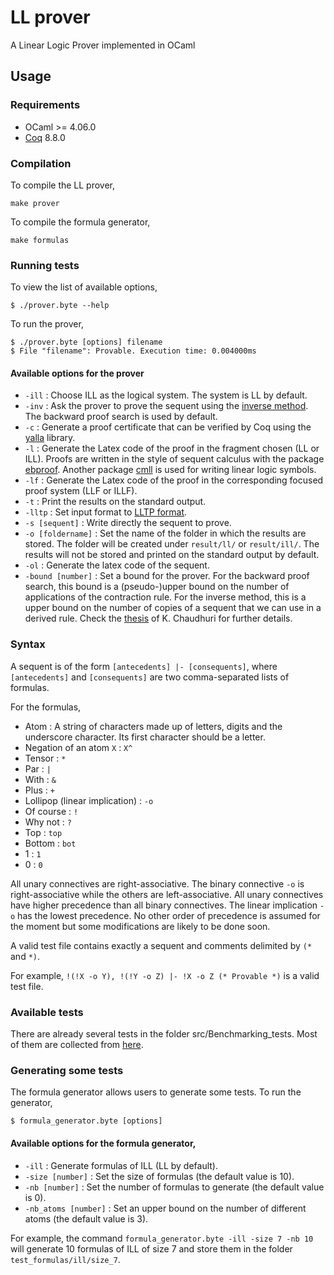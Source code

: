 # LL prover 
A Linear Logic Prover implemented in OCaml

## Usage 
### Requirements 
- OCaml >= 4.06.0 
- [Coq](https://coq.inria.fr/opam/www/using.html) 8.8.0 
  

### Compilation

To compile the LL prover,
```
make prover
```

To compile the formula generator,
```
make formulas
```

### Running tests
To view the list of available options,
```
$ ./prover.byte --help
```

To run the prover,
```
$ ./prover.byte [options] filename
$ File "filename": Provable. Execution time: 0.004000ms
```

#### Available options for the prover
- `-ill` : Choose ILL as the logical system. The system is LL by default.
- `-inv` : Ask the prover to prove the sequent using the [inverse method](http://reports-archive.adm.cs.cmu.edu/anon/2006/CMU-CS-06-162.pdf). The backward proof search is used by default.
- `-c` : Generate a proof certificate that can be verified by Coq using the [yalla](https://github.com/olaure01/yalla/tree/working) library.
- `-l` : Generate the Latex code of the proof in the fragment chosen (LL or ILL). Proofs are written in the style of sequent calculus with the package [ebproof](https://ctan.org/pkg/ebproof). Another package [cmll](https://ctan.org/pkg/cmll) is used for writing linear logic symbols.
- `-lf` : Generate the Latex code of the proof in the corresponding focused proof system (LLF or ILLF).
- `-t` : Print the results on the standard output.
- `-lltp` : Set input format to [LLTP format](https://github.com/meta-logic/lltp).
- `-s [sequent]` : Write directly the sequent to prove.
- `-o [foldername]` : Set the name of the folder in which the results are
  stored. The folder will be created under `result/ll/` or `result/ill/`. The results will not be stored and printed on the standard output by
  default.
- `-ol` : Generate the latex code of the sequent.
- `-bound [number]` : Set a bound for the prover. For the backward proof search, this bound is a (pseudo-)upper bound on the number of applications of the contraction rule. For the inverse method, this is a upper bound on the number of copies of a sequent that we can use in a derived rule. Check the [thesis](http://reports-archive.adm.cs.cmu.edu/anon/2006/CMU-CS-06-162.pdf) of K. Chaudhuri for further details.

### Syntax 
A sequent is of the form ` [antecedents] |- [consequents] `, where `[antecedents]` and `[consequents]` are two comma-separated lists of formulas.

For the formulas,
- Atom : A string of characters made up of letters, digits and the underscore character. Its first character should be a letter.
- Negation of an atom `X` : `X^`  
- Tensor : `*` 
- Par : `|` 
- With : `&`
- Plus : `+`
- Lollipop (linear implication) : `-o`
- Of course : `!`
- Why not : `?`
- Top : `top`
- Bottom : `bot`
- 1 : `1`
- 0 : `0`

All unary connectives are right-associative. The binary connective `-o` is right-associative while the others are left-associative. All unary connectives have higher precedence than all binary connectives. The linear implication `-o` has the lowest precedence. No other order of precedence is assumed for the moment but some modifications are likely to be done soon.

A valid test file contains exactly a sequent and comments delimited by `(*` and `*)`.

For example, `!(!X -o Y), !(!Y -o Z) |- !X -o Z (* Provable *)` is a valid test file.

### Available tests 
There are already several tests in the folder src/Benchmarking\_tests. Most of them are collected from [here](https://github.com/carlosolarte/Benchmarking-Linear-Logic).

### Generating some tests
The formula generator allows users to generate some tests. To run the generator,
```
$ formula_generator.byte [options]
```

#### Available options for the formula generator, 
- `-ill` : Generate formulas of ILL (LL by default).
- `-size [number]` : Set the size of formulas (the default value is 10).
- `-nb [number]` : Set the number of formulas to generate (the default value is
  0).
- `-nb_atoms [number]` : Set an upper bound on the number of different atoms (the default
  value is 3).

For example, the command `formula_generator.byte -ill -size 7 -nb 10` will
generate 10 formulas of ILL of size 7 and store them in the folder
`test_formulas/ill/size_7`.
